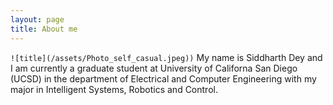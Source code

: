```yaml
---
layout: page
title: About me
---
```

`![title](/assets/Photo_self_casual.jpeg))`
My name is Siddharth Dey and I am currently a graduate student at University of Californa San Diego (UCSD) in the department of Electrical and Computer
Engineering with my major in Intelligent Systems, Robotics and Control.
